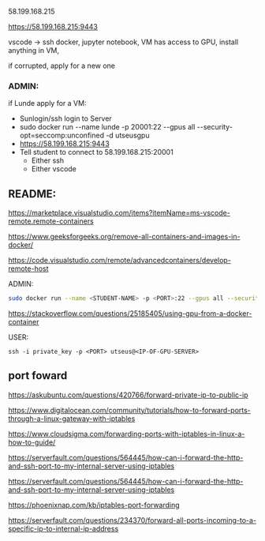 
58.199.168.215

https://58.199.168.215:9443

vscode -> ssh docker, jupyter notebook, VM has access to GPU, install anything in VM,

if corrupted, apply for a new one

### ADMIN:

if Lunde apply for a VM:
- Sunlogin/ssh login to Server
-  sudo docker run --name lunde -p 20001:22 --gpus all --security-opt=seccomp:unconfined -d utseusgpu
- https://58.199.168.215:9443
- Tell student to connect to 58.199.168.215:20001
    - Either ssh
    - Either vscode

## README:

https://marketplace.visualstudio.com/items?itemName=ms-vscode-remote.remote-containers

https://www.geeksforgeeks.org/remove-all-containers-and-images-in-docker/


https://code.visualstudio.com/remote/advancedcontainers/develop-remote-host


ADMIN:
```bash
sudo docker run --name <STUDENT-NAME> -p <PORT>:22 --gpus all --security-opt=seccomp:unconfined -d utseusgpu
```

https://stackoverflow.com/questions/25185405/using-gpu-from-a-docker-container


USER:
```
ssh -i private_key -p <PORT> utseus@<IP-OF-GPU-SERVER>
```

## port foward

https://askubuntu.com/questions/420766/forward-private-ip-to-public-ip

https://www.digitalocean.com/community/tutorials/how-to-forward-ports-through-a-linux-gateway-with-iptables

https://www.cloudsigma.com/forwarding-ports-with-iptables-in-linux-a-how-to-guide/

https://serverfault.com/questions/564445/how-can-i-forward-the-http-and-ssh-port-to-my-internal-server-using-iptables

https://serverfault.com/questions/564445/how-can-i-forward-the-http-and-ssh-port-to-my-internal-server-using-iptables

https://phoenixnap.com/kb/iptables-port-forwarding

https://serverfault.com/questions/234370/forward-all-ports-incoming-to-a-specific-ip-to-internal-ip-address

